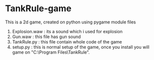 # TankRule-game
This is a 2d game, created on python using pygame module
files 
  1) Explosion.waw : its a sound which i used for explosion
  2) Gun.waw : this file has gun sound
  3) TankRule.py : this file contain whole code of the game
  4) setup.py : this is normal setup of the game, once you install you will game on "C:\Program Files\TankRule".
